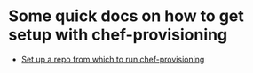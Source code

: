 # Some quick docs on how to get setup with chef-provisioning


* [Set up a repo from which to run chef-provisioning](chef-provisioning-setup.md)
